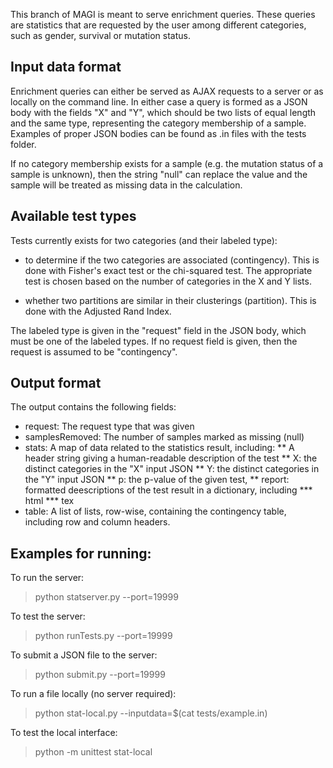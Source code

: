 This branch of MAGI is meant to serve enrichment queries.  These queries are statistics that are requested by the user among different categories, such as gender, survival or mutation status.

## Input data format ##
Enrichment queries can either be served as AJAX requests to a server or as locally on the command line.  In either case a query is formed as a JSON body with the fields "X" and "Y", which should be two lists of equal length and the same type, representing the category membership of a sample.  Examples of proper JSON bodies can be found as .in files with the tests folder.

If no category membership exists for a sample (e.g. the mutation status of a sample is unknown), then the string "null" can replace the value and the sample will be treated as missing data in the calculation.

## Available test types ##
Tests currently exists for two categories (and their labeled type):
* to determine if the two categories are associated (contingency).  This is done with Fisher's exact test or the chi-squared test.  The appropriate test is chosen based on the number of categories in the X and Y lists.

* whether two partitions are similar in their clusterings (partition).  This is done with the Adjusted Rand Index.

The labeled type is given in the "request" field in the JSON body, which must be one of the labeled types.  If no request field is given, then the request is assumed to be "contingency".

## Output format ##
The output contains the following fields:
* request: The request type that was given
* samplesRemoved: The number of samples marked as missing (null)
* stats: A map of data related to the statistics result, including:
** A header string giving a human-readable description of the test
** X: the distinct categories in the "X" input JSON
** Y: the distinct categories in the "Y" input JSON
** p: the p-value of the given test,
** report: formatted deescriptions of the test result in a dictionary, including
*** html
*** tex
* table: A list of lists, row-wise, containing the contingency table, including row and column headers.

## Examples for running: ##
To run the server:	
> python statserver.py --port=19999

To test the server:
> python runTests.py --port=19999

To submit a JSON file to the server:
> python submit.py --port=19999

To run a file locally (no server required):
> python stat-local.py --inputdata=$(cat tests/example.in)

To test the local interface:
> python -m unittest stat-local